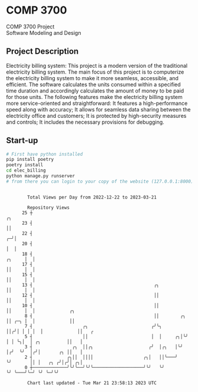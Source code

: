 # COMP 3700
COMP 3700 Project  
Software Modeling and Design
## Project Description
Electricity billing system: This project is a modern version of the traditional electricity billing system. The main focus of this project is to computerize the electricity billing system to make it more seamless, accessible, and efficient. The software calculates the units consumed within a specified time duration and accordingly calculates the amount of money to be paid for those units. The following features make the electricity billing system more service-oriented and straightforward: It features a high-performance speed along with accuracy; It allows for seamless data sharing between the electricity office and customers; It is protected by high-security measures and controls; It includes the necessary provisions for debugging.

## Start-up
```bash
# First have python installed
pip install poetry
poetry install
cd elec_billing
python manage.py runserver
# from there you can login to your copy of the website (127.0.0.1:8000), default creds are admin/admin
```

```

        Total Views per Day from 2022-12-22 to 2023-03-21

        Repository Views
      25 ┼                                                                    ╭╮
      23 ┤                                                                    ││
      22 ┤                                                                  ╭─╯│
      20 ┤                                                                  │  │
      18 ┤                                                           ╭╮     │  │
      17 ┤                                                           ││     │  │
      15 ┤                                                           ││     │  │
      13 ┤                                              ╭╮           ││     │  │
      12 ┤                                              ││           ││     │  │
      10 ┤                                              ││           ││     │  │             ╭╮
       8 ┤                                              ││        ╭╮ ││ ╭─╮ │  │             ││
       7 ┤                   ╭╮                        ╭╯╰╮       ││╭╯│ │ │ │  │             ││   ╭
       5 ┤                   ││                        │  │     ╭╮│╰╯ │ │ ╰╮│  │ ╭╮          ││   │
       3 ┤               ╭╮  ││╭╮                     ╭╯  │╭╮   │╰╯   │╭╯  ╰╯  │╭╯│       ╭╮ ││   │
       2 ┤             ╭╮││  ││││                   ╭╮│   ││╰───╯     ╰╯       ││ │   ╭╮ ╭╯│╭╯│ ╭╮│
       0 ┼─────────────╯╰╯╰──╯╰╯╰───────────────────╯╰╯   ╰╯                   ╰╯ ╰───╯╰─╯ ╰╯ ╰─╯╰╯

        Chart last updated - Tue Mar 21 23:58:13 2023 UTC
        
```
